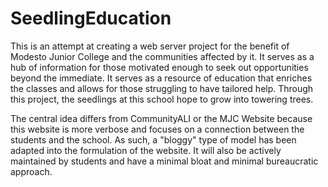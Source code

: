 # SeedlingEducation
This is an attempt at creating a web server project for the benefit of Modesto Junior College and the communities affected by it. It serves as a hub of information for those motivated enough to seek out opportunities beyond the immediate. It serves as a resource of education that enriches the classes and allows for those struggling to have tailored help. Through this project, the seedlings at this school hope to grow into towering trees. 

The central idea differs from CommunityALI or the MJC Website because this website is more verbose and focuses on a connection between the students and the school. As such, a "bloggy" type of model has been adapted into the formulation of the website. It will also be actively maintained by students and have a minimal bloat and minimal bureaucratic approach. 
